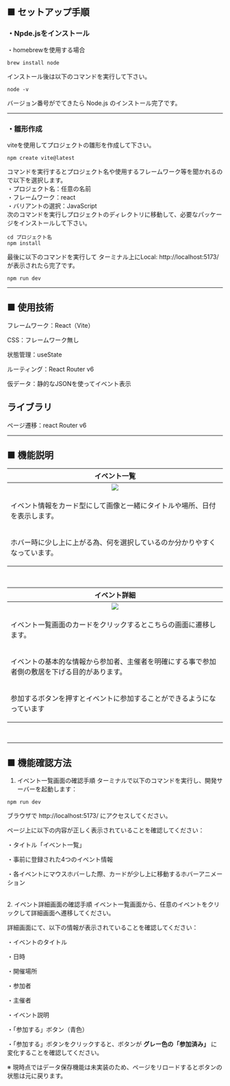 ## ■ セットアップ手順

### ・Npde.jsをインストール

・homebrewを使用する場合
```
brew install node
```
インストール後は以下のコマンドを実行して下さい。
```
node -v
```
バージョン番号がでてきたら Node.js のインストール完了です。

---

### ・雛形作成
viteを使用してプロジェクトの雛形を作成して下さい。
```
npm create vite@latest
```
コマンドを実行するとプロジェクト名や使用するフレームワーク等を聞かれるので以下を選択します。<br>
・プロジェクト名：任意の名前<br>
・フレームワーク：react<br>
・バリアントの選択：JavaScript<br>
次のコマンドを実行しプロジェクトのディレクトリに移動して、必要なパッケージをインストールして下さい。
```
cd プロジェクト名
npm install
```

最後に以下のコマンドを実行して
ターミナル上にLocal:   http://localhost:5173/ が表示されたら完了です。
```
npm run dev
```
---

## ■ 使用技術

フレームワーク：React（Vite）

CSS：フレームワーク無し

状態管理：useState

ルーティング：React Router v6

仮データ：静的なJSONを使ってイベント表示

## ライブラリ

ページ遷移：react Router v6

---

## ■ 機能説明
| イベント一覧 |
| :---: | 
| ![](https://i.gyazo.com/fa3a43eaddea6cc5adf6b9e6f2292885.png) |
| <p align="left">イベント情報をカード型にして画像と一緒にタイトルや場所、日付を表示します。<p>|
| <p align="left">ホバー時に少し上に上がる為、何を選択しているのか分かりやすくなっています。</p> |
<br>

| イベント詳細 |
| :---: | 
| ![](https://i.gyazo.com/b3f60770696dc12dc75e506ba85f373e.png) |
| <p align="left">イベント一覧画面のカードをクリックするとこちらの画面に遷移します。</p> |
| <p align="left">イベントの基本的な情報から参加者、主催者を明確にする事で参加者側の敷居を下げる目的があります。</p>|
| <p align="left">参加するボタンを押すとイベントに参加することができるようになっています</p>|
<br>

---

## ■ 機能確認方法
1. イベント一覧画面の確認手順
ターミナルで以下のコマンドを実行し、開発サーバーを起動します：
```
npm run dev
```
ブラウザで http://localhost:5173/ にアクセスしてください。

ページ上に以下の内容が正しく表示されていることを確認してください：

・タイトル「イベント一覧」

・事前に登録された4つのイベント情報

・各イベントにマウスホバーした際、カードが少し上に移動するホバーアニメーション

<br>
2. イベント詳細画面の確認手順
イベント一覧画面から、任意のイベントをクリックして詳細画面へ遷移してください。

詳細画面にて、以下の情報が表示されていることを確認してください：

・イベントのタイトル

・日時

・開催場所

・参加者

・主催者

・イベント説明

・「参加する」ボタン（青色）

・「参加する」ボタンをクリックすると、ボタンが **グレー色の「参加済み」** に変化することを確認してください。

※ 現時点ではデータ保存機能は未実装のため、ページをリロードするとボタンの状態は元に戻ります。

